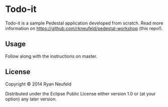 # Todo-it

Todo-it is a sample Pedestal application developed from scratch. Read more information on <https://github.com/rkneufeld/pedestal-workshop> (this repo!).

## Usage

Follow along with the instructions on master.

## License

Copyright © 2014 Ryan Neufeld

Distributed under the Eclipse Public License either version 1.0 or (at
your option) any later version.
